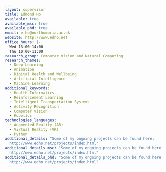 ```yaml
---
layout: supervisor
title: Edmond Ho
available: true
available_msc: true
available_phd: true
email: e.ho@northumbria.ac.uk
website: http://www.edho.net
office_hours: |-
  Wed 13:00-14:00
  Thu 10:00-11:00
research_group: Computer Vision and Natural Computing
research_themes:
  - Deep Learning
  - Animation
  - Digital Health and Wellbeing
  - Artificial Intelligence
  - Machine Learning
additional_keywords:
  - Health Informatics
  - Reinforcement Learning
  - Intelligent Transportation Systems
  - Activity Recognition
  - Computer Vision
  - Robotics
technologies_languages:
  - Augmented Reality (AR)
  - Virtual Reality (VR)
  - Python
additional_details: "Some of my ongoing projects can be found here:
  http://www.edho.net/projects/index.html"
additional_details_msc: "Some of my ongoing projects can be found here:
  http://www.edho.net/projects/index.html"
additional_details_phd: "Some of my ongoing projects can be found here:
  http://www.edho.net/projects/index.html"
---
```

